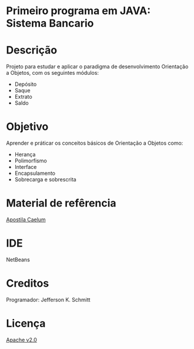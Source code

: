 Primeiro programa em JAVA: Sistema Bancario
=================

Descrição
=========

Projeto para estudar e aplicar o paradigma de desenvolvimento Orientação a Objetos, com os seguintes módulos:
- Depósito
- Saque
- Extrato
- Saldo

Objetivo
=========

Aprender e práticar os conceitos básicos de Orientação a Objetos como:
- Herança
- Polimorfismo
- Interface
- Encapsulamento
- Sobrecarga e sobrescrita

Material de refêrencia
======================

[Apostila Caelum](https://www.caelum.com.br/apostila-java-orientacao-objetos/)

IDE
====

NetBeans

Creditos
=========

Programador: Jefferson K. Schmitt

Licença
========

[Apache v2.0](http://www.apache.org/licenses/LICENSE-2.0.html)
